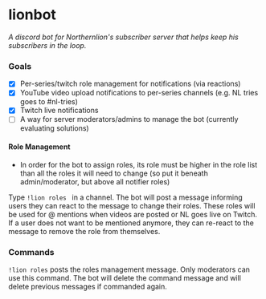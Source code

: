 # lionbot

_A discord bot for Northernlion's subscriber server that helps keep his subscribers in the loop._

### Goals

* [x] Per-series/twitch role management for notifications (via reactions)
* [x] YouTube video upload notifications to per-series channels (e.g. NL tries goes to #nl-tries)
* [x] Twitch live notifications
* [ ] A way for server moderators/admins to manage the bot (currently evaluating solutions)

#### Role Management

* In order for the bot to assign roles, its role must be higher in the role list than all the roles it will need to change (so put it beneath admin/moderator, but above all notifier roles)

Type `!lion roles ` in a channel. The bot will post a message informing users they can react to the message to change their roles.
These roles will be used for @ mentions when videos are posted or NL goes live on Twitch.
If a user does not want to be mentioned anymore, they can re-react to the message to remove the role from themselves. 

### Commands

`!lion roles` posts the roles management message. Only moderators can use this command. The bot will delete the command message and will delete previous messages if commanded again.